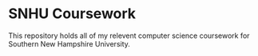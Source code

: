 # SNHU Coursework
This repository holds all of my relevent computer science coursework for Southern New Hampshire University.
